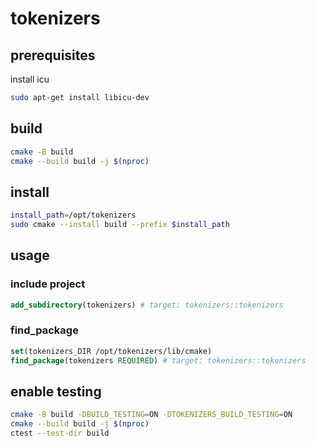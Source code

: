 # tokenizers

## prerequisites

install icu

``` bash
sudo apt-get install libicu-dev
```

## build

``` bash
cmake -B build
cmake --build build -j $(nproc)
```

## install

``` bash
install_path=/opt/tokenizers
sudo cmake --install build --prefix $install_path
```

## usage

### include project

``` cmake
add_subdirectory(tokenizers) # target: tokenizers::tokenizers
```

### find_package

``` cmake
set(tokenizers_DIR /opt/tokenizers/lib/cmake)
find_package(tokenizers REQUIRED) # target: tokenizers::tokenizers
```

## enable testing

``` bash
cmake -B build -DBUILD_TESTING=ON -DTOKENIZERS_BUILD_TESTING=ON
cmake --build build -j $(nproc)
ctest --test-dir build
```
